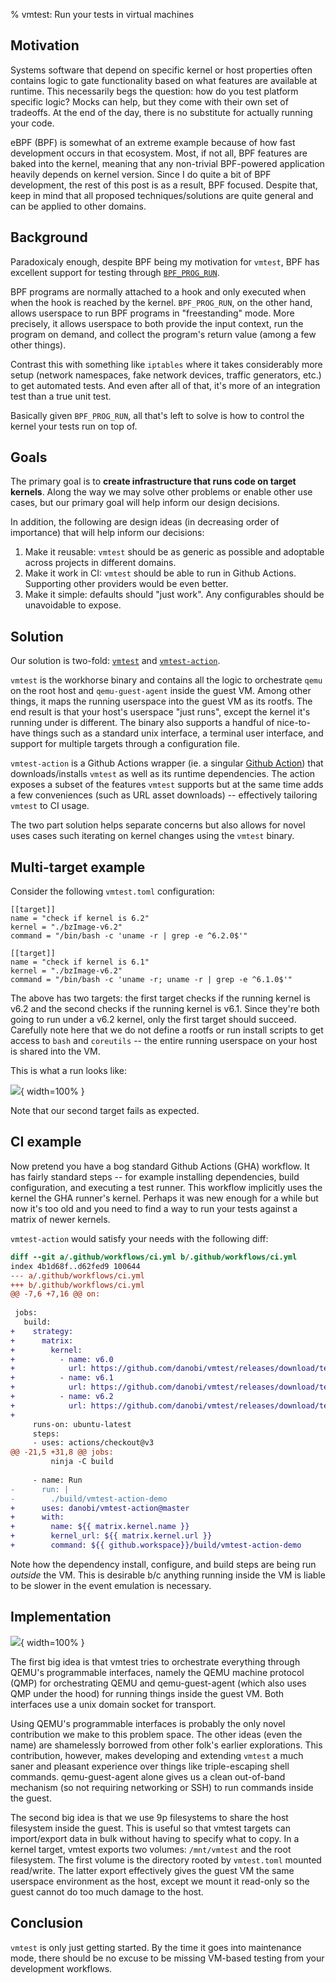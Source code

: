 % vmtest: Run your tests in virtual machines

## Motivation

Systems software that depend on specific kernel or host properties often
contains logic to gate functionality based on what features are available at
runtime. This necessarily begs the question: how do you test platform specific
logic? Mocks can help, but they come with their own set of tradeoffs. At the
end of the day, there is no substitute for actually running your code.

eBPF (BPF) is somewhat of an extreme example because of how fast development
occurs in that ecosystem. Most, if not all, BPF features are baked into the
kernel, meaning that any non-trivial BPF-powered application heavily depends on
kernel version. Since I do quite a bit of BPF development, the rest of this
post is as a result, BPF focused. Despite that, keep in mind that all proposed
techniques/solutions are quite general and can be applied to other domains.

## Background

Paradoxicaly enough, despite BPF being my motivation for `vmtest`, BPF has
excellent support for testing through [`BPF_PROG_RUN`][0].

BPF programs are normally attached to a hook and only executed when when the
hook is reached by the kernel. `BPF_PROG_RUN`, on the other hand, allows
userspace to run BPF programs in "freestanding" mode. More precisely, it allows
userspace to both provide the input context, run the program on demand, and
collect the program's return value (among a few other things).

Contrast this with something like `iptables` where it takes considerably more
setup (network namespaces, fake network devices, traffic generators, etc.) to
get automated tests. And even after all of that, it's more of an integration
test than a true unit test.

Basically given `BPF_PROG_RUN`, all that's left to solve is how to control the
kernel your tests run on top of.

## Goals

The primary goal is to **create infrastructure that runs code on target
kernels**. Along the way we may solve other problems or enable other use cases,
but our primary goal will help inform our design decisions.

In addition, the following are design ideas (in decreasing order of importance)
that will help inform our decisions:

1. Make it reusable: `vmtest` should be as generic as possible and adoptable
   across projects in different domains.
1. Make it work in CI: `vmtest` should be able to run in Github Actions.
   Supporting other providers would be even better.
1. Make it simple: defaults should "just work". Any configurables should be
   unavoidable to expose.

## Solution

Our solution is two-fold: [`vmtest`][1] and [`vmtest-action`][2].

`vmtest` is the workhorse binary and contains all the logic to orchestrate
`qemu` on the root host and `qemu-guest-agent` inside the guest VM. Among other
things, it maps the running userspace into the guest VM as its rootfs.  The end
result is that your host's userspace "just runs", except the kernel it's
running under is different. The binary also supports a handful of nice-to-have
things such as a standard unix interface, a terminal user interface, and
support for multiple targets through a configuration file.

`vmtest-action` is a Github Actions wrapper (ie. a singular [Github Action][3])
that downloads/installs `vmtest` as well as its runtime dependencies. The
action exposes a subset of the features `vmtest` supports but at the same time
adds a few conveniences (such as URL asset downloads) -- effectively tailoring
`vmtest` to CI usage.

The two part solution helps separate concerns but also allows for novel uses
cases such iterating on kernel changes using the `vmtest` binary.

## Multi-target example

Consider the following `vmtest.toml` configuration:

```
[[target]]
name = "check if kernel is 6.2"
kernel = "./bzImage-v6.2"
command = "/bin/bash -c 'uname -r | grep -e ^6.2.0$'"

[[target]]
name = "check if kernel is 6.1"
kernel = "./bzImage-v6.2"
command = "/bin/bash -c 'uname -r; uname -r | grep -e ^6.1.0$'"
```

The above has two targets: the first target checks if the running kernel is
v6.2 and the second checks if the running kernel is v6.1. Since they're both
going to run under a v6.2 kernel, only the first target should succeed.
Carefully note here that we do not define a rootfs or run install scripts to
get access to `bash` and `coreutils` -- the entire running userspace on your
host is shared into the VM.

This is what a run looks like:

![](../examples/vmtest/demo.gif){ width=100% }

Note that our second target fails as expected.

## CI example

Now pretend you have a bog standard Github Actions (GHA) workflow. It has
fairly standard steps -- for example installing dependencies, build
configuration, and executing a test runner. This workflow implicitly uses the
kernel the GHA runner's kernel. Perhaps it was new enough for a while but now
it's too old and you need to find a way to run your tests against a matrix of
newer kernels.

`vmtest-action` would satisfy your needs with the following diff:

```diff
diff --git a/.github/workflows/ci.yml b/.github/workflows/ci.yml
index 4b1d68f..d62fed9 100644
--- a/.github/workflows/ci.yml
+++ b/.github/workflows/ci.yml
@@ -7,6 +7,16 @@ on:
 
 jobs:
   build:
+    strategy:
+      matrix:
+        kernel:
+          - name: v6.0
+            url: https://github.com/danobi/vmtest/releases/download/test_assets/bzImage-v6.0-empty
+          - name: v6.1
+            url: https://github.com/danobi/vmtest/releases/download/test_assets/bzImage-v6.1-empty
+          - name: v6.2
+            url: https://github.com/danobi/vmtest/releases/download/test_assets/bzImage-v6.2-empty
+
     runs-on: ubuntu-latest
     steps:
     - uses: actions/checkout@v3
@@ -21,5 +31,8 @@ jobs:
         ninja -C build
 
     - name: Run
-      run: |
-        ./build/vmtest-action-demo
+      uses: danobi/vmtest-action@master
+      with:
+        name: ${{ matrix.kernel.name }}
+        kernel_url: ${{ matrix.kernel.url }}
+        command: ${{ github.workspace}}/build/vmtest-action-demo
```

Note how the dependency install, configure, and build steps are being run
_outside_ the VM. This is desirable b/c anything running inside the VM
is liable to be slower in the event emulation is necessary.

## Implementation

![](../examples/vmtest/architecture.png){ width=100% }

The first big idea is that vmtest tries to orchestrate everything through
QEMU's programmable interfaces, namely the QEMU machine protocol (QMP) for
orchestrating QEMU and qemu-guest-agent (which also uses QMP under the hood)
for running things inside the guest VM. Both interfaces use a unix domain
socket for transport.

Using QEMU's programmable interfaces is probably the only novel contribution we
make to this problem space. The other ideas (even the name) are shamelessly
borrowed from other folk's earlier explorations. This contribution, however,
makes developing and extending `vmtest` a much saner and pleasant experience
over things like triple-escaping shell commands. qemu-guest-agent alone gives
us a clean out-of-band mechanism (so not requiring networking or SSH) to run
commands inside the guest.

The second big idea is that we use 9p filesystems to share the host filesystem
inside the guest. This is useful so that vmtest targets can import/export data
in bulk without having to specify what to copy. In a kernel target, vmtest
exports two volumes: `/mnt/vmtest` and the root filesystem. The first volume
is the directory rooted by `vmtest.toml` mounted read/write. The latter export
effectively gives the guest VM the same userspace environment as the host,
except we mount it read-only so the guest cannot do too much damage to the
host.

## Conclusion

`vmtest` is only just getting started. By the time it goes into maintenance
mode, there should be no excuse to be missing VM-based testing from your
development workflows.


[0]: https://github.com/torvalds/linux/blob/16a8829130ca22666ac6236178a6233208d425c3/include/uapi/linux/bpf.h#L332-L368
[1]: https://github.com/danobi/vmtest
[2]: https://github.com/danobi/vmtest-action
[3]: https://docs.github.com/en/actions/creating-actions/about-custom-actions
